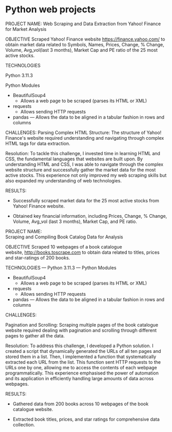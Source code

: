 # Python web projects
PROJECT NAME: 
Web Scraping and Data Extraction from Yahoo! Finance for Market Analysis

OBJECTIVE
Scraped Yahoo! Finance website https://finance.yahoo.com/  to obtain market data related to  Symbols,  Names, Prices, Change, % Change, Volume, Avg_vol(last 3 months), Market Cap and PE ratio of the 25 most active stocks.

TECHNOLOGIES 

Python 3.11.3

Python Modules

* BeautifulSoup4
    * Allows a web page to be scraped (parses its HTML or XML)
* requests
    * Allows sending HTTP requests
* pandas — Allows the data to be aligned in a tabular fashion in rows and columns


CHALLENGES:
Parsing Complex HTML Structure: The structure of Yahoo! Finance's website required understanding and navigating through complex HTML tags for data extraction.

Resolution: To tackle this challenge, I invested time in learning HTML and CSS, the fundamental languages that websites are built upon. By understanding HTML and CSS, I was able to navigate through the complex website structure and successfully gather the market data for the most active stocks. This experience not only improved my web scraping skills but also expanded my understanding of web technologies.


RESULTS:
 
- Successfully scraped market data for the 25 most active stocks from Yahoo! Finance website.

- Obtained key financial information, including Prices, Change, % Change, Volume, Avg_vol (last 3 months), Market Cap, and PE ratio.



PROJECT NAME:  
Scraping and Compiling Book Catalog Data for Analysis

OBJECTIVE
Scraped 10 webpages of a book catalogue website, http://books.toscrape.com to obtain data related to titles, prices and star-ratings of 200 books.


TECHNOLOGIES
— Python 3.11.3
— Python Modules

* BeautifulSoup4
    * Allows a web page to be scraped (parses its HTML or XML)
* requests
    * Allows sending HTTP requests
* pandas — Allows the data to be aligned in a tabular fashion in rows and columns


CHALLENGES:

Pagination and Scrolling: Scraping multiple pages of the book catalogue website required dealing with pagination and scrolling through different pages to gather all the data.

 Resolution: To address this challenge, I developed a Python solution. I created a script that dynamically generated the URLs of all ten pages and stored them in a list. Then, I implemented a function that systematically extracted each URL from the list. This function sent HTTP requests to the URLs one by one, allowing me to access the contents of each webpage programmatically. This experience emphasised the power of automation and its application in efficiently handling large amounts of data across webpages.


RESULTS:

- Gathered data from 200 books across 10 webpages of the book catalogue website.
  
- Extracted book titles, prices, and star ratings for comprehensive data collection.


